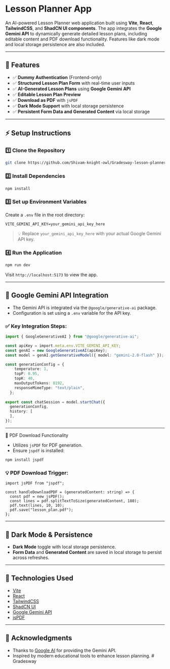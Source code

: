 # Lesson Planner App

An AI-powered Lesson Planner web application built using **Vite**, **React**, **TailwindCSS**, and **ShadCN UI components**. The app integrates the **Google Gemini API** to dynamically generate detailed lesson plans, including editable content and PDF download functionality. Features like dark mode and local storage persistence are also included.

---

## 🚀 Features

- ✅ **Dummy Authentication** (Frontend-only)
- ✅ **Structured Lesson Plan Form** with real-time user inputs
- ✅ **AI-Generated Lesson Plans** using **Google Gemini API**
- ✅ **Editable Lesson Plan Preview**
- ✅ **Download as PDF** with `jsPDF`
- ✅ **Dark Mode Support** with local storage persistence
- ✅ **Persistent Form Data and Generated Content** via local storage

---
## ⚡ Setup Instructions

### 1️⃣ Clone the Repository

```bash
git clone https://github.com/Shivam-knight-owl/Gradesway-lesson-planner-asssignment.git
```

### 2️⃣ Install Dependencies

```bash
npm install
```

### 3️⃣ Set up Environment Variables

Create a `.env` file in the root directory:

```env
VITE_GEMINI_API_KEY=your_gemini_api_key_here
```

> 💡 Replace `your_gemini_api_key_here` with your actual Google Gemini API key.

### 4️⃣ Run the Application

```bash
npm run dev
```

Visit `http://localhost:5173` to view the app.

---

## 🔗 Google Gemini API Integration

- The Gemini API is integrated via the `@google/generative-ai` package.
- Configuration is set using a `.env` variable for the API key.

### ✅ **Key Integration Steps:**

```ts
import { GoogleGenerativeAI } from "@google/generative-ai";

const apiKey = import.meta.env.VITE_GEMINI_API_KEY;
const genAI = new GoogleGenerativeAI(apiKey);
const model = genAI.getGenerativeModel({ model: "gemini-2.0-flash" });

const generationConfig = {
    temperature: 1,
    topP: 0.95,
    topK: 40,
    maxOutputTokens: 8192,
    responseMimeType: "text/plain",
  };
  
export const chatSession = model.startChat({
  generationConfig,
  history: [
  ],
});
```

---

📄 PDF Download Functionality

- Utilizes `jsPDF` for PDF generation.
- Ensure `jspdf` is installed:

```bash
npm install jspdf
```

### 💡 **PDF Download Trigger:**

```tsx
import jsPDF from "jspdf";

const handleDownloadPDF = (generatedContent: string) => {
  const pdf = new jsPDF();
  const lines = pdf.splitTextToSize(generatedContent, 180);
  pdf.text(lines, 10, 10);
  pdf.save("lesson_plan.pdf");
};
```

---

## 🌙 Dark Mode & Persistence

- **Dark Mode** toggle with local storage persistence.
- **Form Data** and **Generated Content** are saved in local storage to persist across refreshes.

---

## 💎 Technologies Used

- [Vite](https://vitejs.dev/)
- [React](https://reactjs.org/)
- [TailwindCSS](https://tailwindcss.com/)
- [ShadCN UI](https://ui.shadcn.com/)
- [Google Gemini API](https://ai.google.dev/)
- [jsPDF](https://github.com/parallax/jsPDF)

---

## 🎉 Acknowledgments

- Thanks to [Google AI](https://ai.google.dev/) for providing the Gemini API.
- Inspired by modern educational tools to enhance lesson planning.
#   G r a d e s w a y  
 